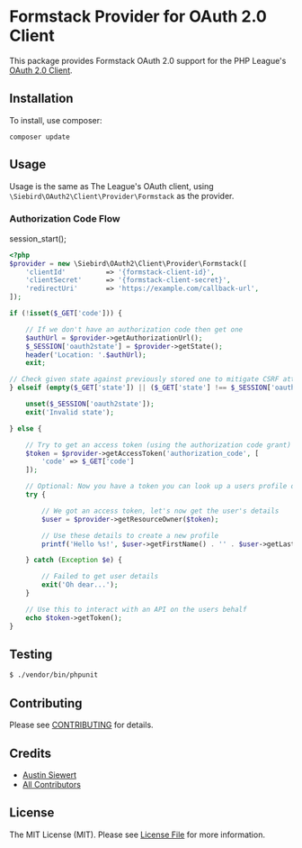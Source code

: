 # Formstack Provider for OAuth 2.0 Client

This package provides Formstack OAuth 2.0 support for the PHP League's [OAuth 2.0 Client](https://github.com/thephpleague/oauth2-client).

## Installation

To install, use composer:

```
composer update
```

## Usage

Usage is the same as The League's OAuth client, using `\Siebird\OAuth2\Client\Provider\Formstack` as the provider.

### Authorization Code Flow

session_start();

```php
<?php
$provider = new \Siebird\OAuth2\Client\Provider\Formstack([
    'clientId'          => '{formstack-client-id}',
    'clientSecret'      => '{formstack-client-secret}',
    'redirectUri'       => 'https://example.com/callback-url',
]);

if (!isset($_GET['code'])) {

    // If we don't have an authorization code then get one
    $authUrl = $provider->getAuthorizationUrl();
    $_SESSION['oauth2state'] = $provider->getState();
    header('Location: '.$authUrl);
    exit;

// Check given state against previously stored one to mitigate CSRF attack
} elseif (empty($_GET['state']) || ($_GET['state'] !== $_SESSION['oauth2state'])) {

    unset($_SESSION['oauth2state']);
    exit('Invalid state');

} else {

    // Try to get an access token (using the authorization code grant)
    $token = $provider->getAccessToken('authorization_code', [
        'code' => $_GET['code']
    ]);

    // Optional: Now you have a token you can look up a users profile data
    try {

        // We got an access token, let's now get the user's details
        $user = $provider->getResourceOwner($token);

        // Use these details to create a new profile
        printf('Hello %s!', $user->getFirstName() . '' . $user->getLastName());

    } catch (Exception $e) {

        // Failed to get user details
        exit('Oh dear...');
    }

    // Use this to interact with an API on the users behalf
    echo $token->getToken();
}

```

## Testing

``` bash
$ ./vendor/bin/phpunit
```

## Contributing

Please see [CONTRIBUTING](https://github.com/siebird/oauth2-formstack/blob/master/CONTRIBUTING.md) for details.


## Credits

- [Austin Siewert](https://github.com/siebird)
- [All Contributors](https://github.com/siebird/oauth2-formstack/contributors)


## License

The MIT License (MIT). Please see [License File](https://github.com/siebird/oauth2-formstack/blob/master/LICENSE) for more information.